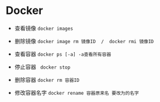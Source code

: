 # Docker

- 查看镜像	 `docker images`
- 删除镜像     `docker image rm 镜像ID  /  docker rmi 镜像ID`
- 查看容器     `docker ps [-a] -a查看所有容器`
- 停止容器     ` docker stop`

- 删除容器      `docker rm 容器ID`
- 修改容器名字    `docker rename 容器原来名 要改为的名字`